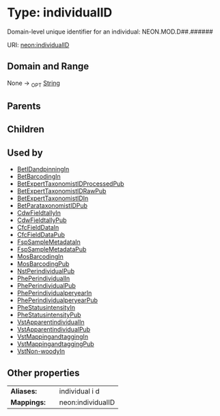 
# Type: individualID


Domain-level unique identifier for an individual: NEON.MOD.D##.######

URI: [neon:individualID](https://data.neonscience.org/individualID)


## Domain and Range

None ->  <sub>OPT</sub> [String](types/String.md)

## Parents


## Children


## Used by

 * [BetIDandpinningIn](BetIDandpinningIn.md)
 * [BetBarcodingIn](BetBarcodingIn.md)
 * [BetExpertTaxonomistIDProcessedPub](BetExpertTaxonomistIDProcessedPub.md)
 * [BetExpertTaxonomistIDRawPub](BetExpertTaxonomistIDRawPub.md)
 * [BetExpertTaxonomistIDIn](BetExpertTaxonomistIDIn.md)
 * [BetParataxonomistIDPub](BetParataxonomistIDPub.md)
 * [CdwFieldtallyIn](CdwFieldtallyIn.md)
 * [CdwFieldtallyPub](CdwFieldtallyPub.md)
 * [CfcFieldDataIn](CfcFieldDataIn.md)
 * [CfcFieldDataPub](CfcFieldDataPub.md)
 * [FspSampleMetadataIn](FspSampleMetadataIn.md)
 * [FspSampleMetadataPub](FspSampleMetadataPub.md)
 * [MosBarcodingIn](MosBarcodingIn.md)
 * [MosBarcodingPub](MosBarcodingPub.md)
 * [NstPerindividualPub](NstPerindividualPub.md)
 * [PhePerindividualIn](PhePerindividualIn.md)
 * [PhePerindividualPub](PhePerindividualPub.md)
 * [PhePerindividualperyearIn](PhePerindividualperyearIn.md)
 * [PhePerindividualperyearPub](PhePerindividualperyearPub.md)
 * [PheStatusintensityIn](PheStatusintensityIn.md)
 * [PheStatusintensityPub](PheStatusintensityPub.md)
 * [VstApparentindividualIn](VstApparentindividualIn.md)
 * [VstApparentindividualPub](VstApparentindividualPub.md)
 * [VstMappingandtaggingIn](VstMappingandtaggingIn.md)
 * [VstMappingandtaggingPub](VstMappingandtaggingPub.md)
 * [VstNon-woodyIn](VstNon-woodyIn.md)

## Other properties

|  |  |  |
| --- | --- | --- |
| **Aliases:** | | individual i d |
| **Mappings:** | | neon:individualID |

